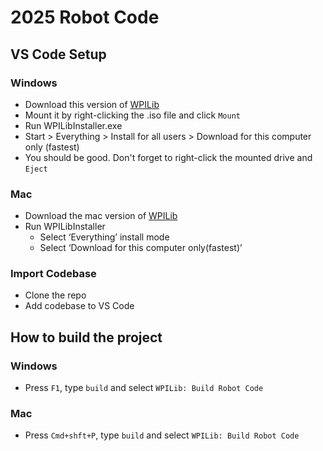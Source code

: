 # 2025 Robot Code
## VS Code Setup
### Windows
- Download this version of [WPILib](https://github.com/wpilibsuite/allwpilib/releases/tag/v2025.1.1-beta-3)
- Mount it by right-clicking the .iso file and click `Mount`
- Run WPILibInstaller.exe 
- Start > Everything > Install for all users > Download for this computer only (fastest)
- You should be good. Don't forget to right-click the mounted drive and `Eject`


### Mac
- Download the mac version of [WPILib](https://github.com/wpilibsuite/allwpilib/releases/tag/v2025.1.1-beta-3)
- Run WPILibInstaller
  - Select ‘Everything’ install mode
  - Select ‘Download for this computer only(fastest)’


### Import Codebase
- Clone the repo
- Add codebase to VS Code


## How to build the project
### Windows
- Press `F1`, type `build` and select `WPILib: Build Robot Code`
### Mac
- Press `Cmd+shft+P`, type `build` and select `WPILib: Build Robot Code`